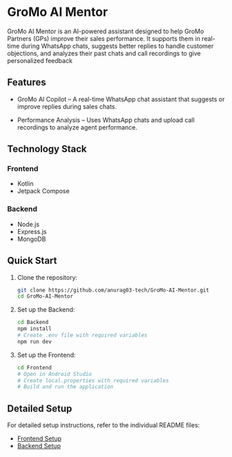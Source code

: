 # GroMo AI Mentor

GroMo AI Mentor is an AI-powered assistant designed to help GroMo Partners (GPs) improve their sales performance. It supports them in real-time during WhatsApp chats, suggests better replies to handle customer objections, and analyzes their past chats and call recordings to give personalized feedback

## Features

- GroMo AI Copilot – A real-time WhatsApp chat assistant that suggests or improve replies during sales chats.

- Performance Analysis – Uses WhatsApp chats and upload call recordings to analyze agent performance.

## Technology Stack

### Frontend

- Kotlin
- Jetpack Compose

### Backend

- Node.js
- Express.js
- MongoDB

## Quick Start

1. Clone the repository:

   ```bash
   git clone https://github.com/anurag03-tech/GroMo-AI-Mentor.git
   cd GroMo-AI-Mentor
   ```

2. Set up the Backend:

   ```bash
   cd Backend
   npm install
   # Create .env file with required variables
   npm run dev
   ```

3. Set up the Frontend:
   ```bash
   cd Frontend
   # Open in Android Studio
   # Create local.properties with required variables
   # Build and run the application
   ```

## Detailed Setup

For detailed setup instructions, refer to the individual README files:

- [Frontend Setup](Frontend/README.md)
- [Backend Setup](Backend/README.md)
